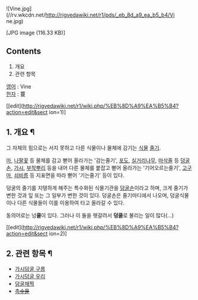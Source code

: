 ![Vine.jpg](//rv.wkcdn.net/http://rigvedawiki.net/r1/pds/_eb_8d_a9_ea_b5_b4/Vi
ne.jpg)

[JPG image (116.33 KB)]

## Contents

    

1. 개요 
2. 관련 항목 

[영어](%EC%98%81%EC%96%B4.md) : Vine  
[한자](%ED%95%9C%EC%9E%90.md) : 蔓

[[edit](http://rigvedawiki.net/r1/wiki.php/%EB%8D%A9%EA%B5%B4?action=edit&sect
ion=1)]

## 1. 개요 ¶

그 자체의 힘으로는 서지 못하고 다른 식물이나 물체에 감기는 [식물](%EC%8B%9D%EB%AC%BC.md)
[줄기](%EC%A4%84%EA%B8%B0.md).

  

[마](%EB%A7%88.md), [나팔꽃](%EB%82%98%ED%8C%94%EA%BD%83.md) 등 물체를 감고 뻗어
올라가는 '감는줄기', [포도](%ED%8F%AC%EB%8F%84.md),
[실거리나무](%EC%8B%A4%EA%B1%B0%EB%A6%AC%EB%82%98%EB%AC%B4.md),
[마삭줄](%EB%A7%88%EC%82%AD%EC%A4%84.md) 등
[덩굴손](%EB%8D%A9%EA%B5%B4%EC%86%90.md), [가시](%EA%B0%80%EC%8B%9C.md),
[부착뿌리](%EB%B6%80%EC%B0%A9%EB%BF%8C%EB%A6%AC.md) 등을 내어 다른 물체를 붙잡고 뻗어 올라가는
'기어오르는줄기', [고구마](%EA%B3%A0%EA%B5%AC%EB%A7%88.md),
[쇠비름](%EC%87%A0%EB%B9%84%EB%A6%84.md) 등 지표면을 따라 뻗어 '기는줄기' 등이 있다.

  

덩굴의 줄기를 지탱하게 해주는 특수화된 식물기관을 [덩굴손](%EB%8D%A9%EA%B5%B4%EC%86%90.md)이라고 하며, 크게
줄기가 변한 것과 잎 또는 그 일부가 변한 것이 있다. 덩굴손은 줄기마디에서 나오며, 덩굴식물이나 다른 식물들이 이를 이용하여 타고 올라갈
수 있다.

  

동의어로는 넝**쿨**이 있다. 그러나 이 둘을 헷갈려서 **덩쿨**로 불리는 일이 많다(...)

  

[[edit](http://rigvedawiki.net/r1/wiki.php/%EB%8D%A9%EA%B5%B4?action=edit&sect
ion=2)]

## 2. 관련 항목 ¶

  * [가시덩굴 구릉](%EA%B0%80%EC%8B%9C%EB%8D%A9%EA%B5%B4%20%EA%B5%AC%EB%A6%89.md)
  * [가시덩굴 우리](%EA%B0%80%EC%8B%9C%EB%8D%A9%EA%B5%B4%20%EC%9A%B0%EB%A6%AC.md)
  * [덩굴채찍](%EB%8D%A9%EA%B5%B4%EC%B1%84%EC%B0%8D.md)
  * <del>[촉수물](%EC%B4%89%EC%88%98%EB%AC%BC.md)</del>

